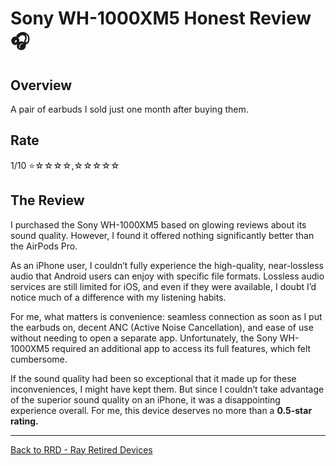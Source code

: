 # Sony WH-1000XM5 Honest Review 🎧

## Overview
A pair of earbuds I sold just one month after buying them.  

## Rate
1/10
⭐☆☆☆☆,☆☆☆☆☆

## The Review
I purchased the Sony WH-1000XM5 based on glowing reviews about its sound quality. However, I found it offered nothing significantly better than the AirPods Pro.  

As an iPhone user, I couldn’t fully experience the high-quality, near-lossless audio that Android users can enjoy with specific file formats. Lossless audio services are still limited for iOS, and even if they were available, I doubt I’d notice much of a difference with my listening habits.  

For me, what matters is convenience: seamless connection as soon as I put the earbuds on, decent ANC (Active Noise Cancellation), and ease of use without needing to open a separate app. Unfortunately, the Sony WH-1000XM5 required an additional app to access its full features, which felt cumbersome.  

If the sound quality had been so exceptional that it made up for these inconveniences, I might have kept them. But since I couldn’t take advantage of the superior sound quality on an iPhone, it was a disappointing experience overall. For me, this device deserves no more than a **0.5-star rating.**

---

[Back to RRD - Ray Retired Devices](../README.md#rrd---ray-retired-devices)

